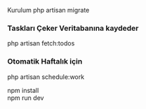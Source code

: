 Kurulum
php artisan migrate
 
<h3>Taskları Çeker Veritabanına kaydeder</h3> 
php artisan fetch:todos 

<h3>Otomatik Haftalık için</h3> 
<p>php artisan schedule:work</p>


<p>npm install<br>
npm run dev</p>

